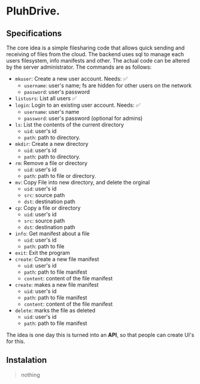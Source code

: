 # PluhDrive.
## Specifications
The core idea is a simple filesharing code that allows quick sending and receiving of files from the cloud. The backend uses sql to manage each users
filesystem, info manifests and other. The actual code can be altered by the server administrator. The commands are as follows:
 - `mkuser`: Create a new user account. Needs: ✅
   - `username`: user's name; fs are hidden for other users on the network
   - `password`: user's password
 - `listusrs`: List all users ✅
 - `login`: Login to an existing user account. Needs: ✅
   - `username`: user's name
   - `password`: user's password (optional for admins)
 - `ls`: List the contents of the current directory
   - `uid`: user's id
   - `path`: path to directory.
 - `mkdir`: Create a new directory
   - `uid`: user's id
   - `path`: path to directory.
 - `rm`: Remove a file or directory
   - `uid`: user's id
   - `path`: path to file or directory.
 - `mv`: Copy File into new directory, and delete the orginal
   - `uid`: user's id
   - `src`: source path
   - `dst`: destination path
 - `cp`: Copy a file or directory
   - `uid`: user's id
   - `src`: source path
   - `dst`: destination path
 - `info`: Get manifest about a file
   - `uid`: user's id
   - `path`: path to file
 - `exit`: Exit the program
 - `create`: Create a new file manifest
   - `uid`: user's id
   - `path`: path to file manifest
   - `content`: content of the file manifest
 - `create`: makes a new file manifest
   - `uid`: user's id
   - `path`: path to file manifest
   - `content`: content of the file manifest
 - `delete`: marks the file as deleted
   - `uid`: user's id
   - `path`: path to file manifest

The idea is one day this is turned into an **API**, so that people can create UI's for this.

## Instalation
> nothing
